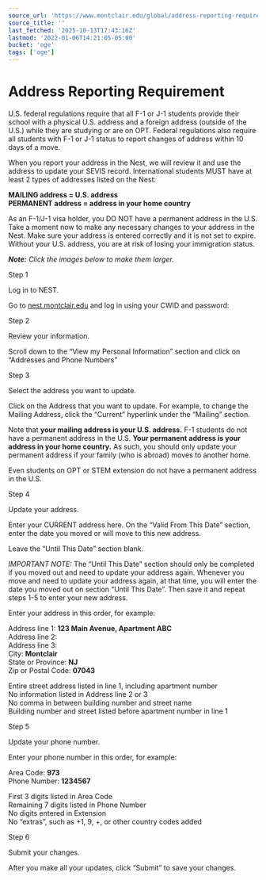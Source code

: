 ```yaml
---
source_url: 'https://www.montclair.edu/global/address-reporting-requirement/'
source_title: ''
last_fetched: '2025-10-13T17:43:16Z'
lastmod: '2022-01-06T14:21:05-05:00'
bucket: 'oge'
tags: ['oge']
---
```


# Address Reporting Requirement

U.S. federal regulations require that all F-1 or J-1 students provide their school with a physical U.S. address and a foreign address (outside of the U.S.) while they are studying or are on OPT. Federal regulations also require all students with F-1 or J-1 status to report changes of address within 10 days of a move.

When you report your address in the Nest, we will review it and use the address to update your SEVIS record. International students MUST have at least 2 types of addresses listed on the Nest:

**MAILING address = U.S. address**  
**PERMANENT address = address in your home country**

As an F-1/J-1 visa holder, you DO NOT have a permanent address in the U.S. Take a moment now to make any necessary changes to your address in the Nest. Make sure your address is entered correctly and it is not set to expire. Without your U.S. address, you are at risk of losing your immigration status.

***Note:** Click the images below to make them larger.*

Step 1

Log in to NEST&period;

Go to [nest.montclair.edu](http://nest.montclair.edu/) and log in using your CWID and password:

Step 2

Review your information&period;

Scroll down to the “View my Personal Information” section and click on “Addresses and Phone Numbers”

Step 3

Select the address you want to update&period;

Click on the Address that you want to update. For example, to change the Mailing Address, click the “Current” hyperlink under the “Mailing” section.

Note that **your mailing address is your U.S. address.** F-1 students do not have a permanent address in the U.S. **Your permanent address is your address in your home country.** As such, you should only update your permanent address if your family (who is abroad) moves to another home.

Even students on OPT or STEM extension do not have a permanent address in the U.S.

Step 4

Update your address&period;

Enter your CURRENT address here. On the “Valid From This Date” section, enter the date you moved or will move to this new address.

Leave the “Until This Date” section blank.

*IMPORTANT NOTE:* The “Until This Date” section should only be completed if you moved out and need to update your address again. Whenever you move and need to update your address again, at that time, you will enter the date you moved out on section “Until This Date”. Then save it and repeat steps 1-5 to enter your new address.

Enter your address in this order, for example:

Address line 1: **123 Main Avenue, Apartment ABC**  
Address line 2:  
Address line 3:  
City: **Montclair**  
State or Province: **NJ**  
Zip or Postal Code: **07043**

Entire street address listed in line 1, including apartment number  
No information listed in Address line 2 or 3  
No comma in between building number and street name  
Building number and street listed before apartment number in line 1

Step 5

Update your phone number&period;

Enter your phone number in this order, for example:

Area Code: **973**  
Phone Number: **1234567**

First 3 digits listed in Area Code  
Remaining 7 digits listed in Phone Number  
No digits entered in Extension  
No “extras”, such as +1, 9, +, or other country codes added

Step 6

Submit your changes&period;

After you make all your updates, click “Submit” to save your changes.